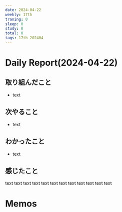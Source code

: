 ```yaml
---
date: 2024-04-22
weekly: 17th
traning: 0
sleep: 0
study: 0
total: 0
tags: 17th 202404 
---
```

# Daily Report(2024-04-22)
## 取り組んだこと
- text
## 次やること
- text
## わかったこと
- text
## 感じたこと
text text text text text text text text text text text text
# Memos